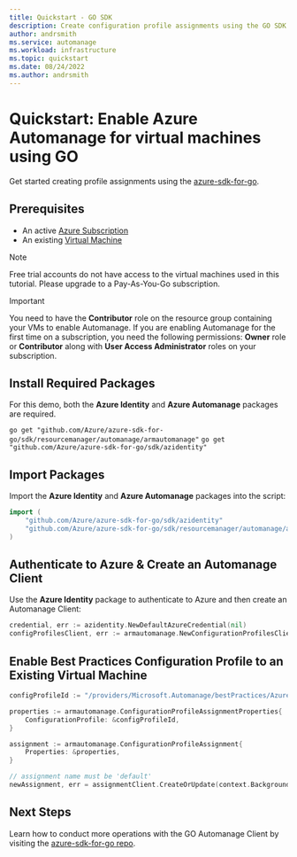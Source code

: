 ```yaml
---
title: Quickstart - GO SDK
description: Create configuration profile assignments using the GO SDK for Automanage.
author: andrsmith
ms.service: automanage
ms.workload: infrastructure
ms.topic: quickstart
ms.date: 08/24/2022
ms.author: andrsmith
---
```


# Quickstart: Enable Azure Automanage for virtual machines using GO

Get started creating profile assignments using the [azure-sdk-for-go](https://github.com/Azure/azure-sdk-for-go).

## Prerequisites 

- An active [Azure Subscription](https://azure.microsoft.com/en-us/pricing/purchase-options/pay-as-you-go/)
- An existing [Virtual Machine](https://docs.microsoft.com/en-us/azure/virtual-machines/windows/quick-create-portal)

> [!NOTE]
> Free trial accounts do not have access to the virtual machines used in this tutorial. Please upgrade to a Pay-As-You-Go subscription.

> [!IMPORTANT]
> You need to have the **Contributor** role on the resource group containing your VMs to enable Automanage. If you are enabling Automanage for the first time on a subscription, you need the following permissions: **Owner** role or **Contributor** along with **User Access Administrator** roles on your subscription.

## Install Required Packages 

For this demo, both the **Azure Identity** and **Azure Automanage** packages are required.

`go get "github.com/Azure/azure-sdk-for-go/sdk/resourcemanager/automanage/armautomanage"`
`go get "github.com/Azure/azure-sdk-for-go/sdk/azidentity"`

## Import Packages 

Import the **Azure Identity** and **Azure Automanage** packages into the script: 

```go
import (
	"github.com/Azure/azure-sdk-for-go/sdk/azidentity"
	"github.com/Azure/azure-sdk-for-go/sdk/resourcemanager/automanage/armautomanage"
)
```

## Authenticate to Azure & Create an Automanage Client

Use the **Azure Identity** package to authenticate to Azure and then create an Automanage Client:

```go 
credential, err := azidentity.NewDefaultAzureCredential(nil)
configProfilesClient, err := armautomanage.NewConfigurationProfilesClient("<subscription ID>", credential, nil)
```

## Enable Best Practices Configuration Profile to an Existing Virtual Machine

```go 
configProfileId := "/providers/Microsoft.Automanage/bestPractices/AzureBestPracticesProduction"

properties := armautomanage.ConfigurationProfileAssignmentProperties{
    ConfigurationProfile: &configProfileId,
}

assignment := armautomanage.ConfigurationProfileAssignment{
    Properties: &properties,
}

// assignment name must be 'default'
newAssignment, err = assignmentClient.CreateOrUpdate(context.Background(), "default", "resourceGroupName", "vmName", assignment, nil)
```

## Next Steps

Learn how to conduct more operations with the GO Automanage Client by visiting the [azure-sdk-for-go repo](https://github.com/Azure/azure-sdk-for-go/blob/main/sdk/resourcemanager/automanage/armautomanage/).

